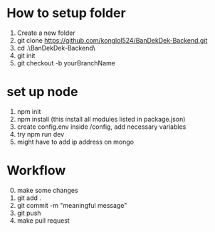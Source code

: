 # How to setup folder
1. Create a new folder
2. git clone https://github.com/konglol524/BanDekDek-Backend.git
3. cd .\BanDekDek-Backend\
4. git init
5. git checkout -b yourBranchName

# set up node
1. npm init
2. npm install (this install all modules listed in package.json)
3. create config.env inside /config, add necessary variables
4. try npm run dev
5. might have to add ip address on mongo

# Workflow
0. make some changes
1. git add .
2. git commit -m "meaningful message"
3. git push
4. make pull request
